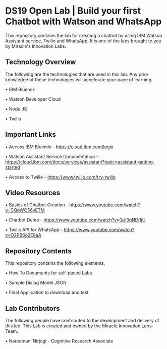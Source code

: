 # DS19 Open Lab | Build your first Chatbot with Watson and WhatsApp

This repository contains the lab for creating a chatbot by using IBM Watson Assistant service, Twilio and WhatsApp. It is one of the labs brought to you by Miracle's Innovation Labs.

## Technology Overview

The following are the technologies that are used in this lab. Any prior knowledge of these technologies will accelerate your pace of learning.

• IBM Bluemix

• Watson Developer Cloud

• Node JS

• Twilio

## Important Links

• Access IBM Bluemix - https://cloud.ibm.com/login

• Watson Assistant Service Documentation - https://cloud.ibm.com/docs/services/assistant?topic=assistant-getting-started

• Access to Twilio - https://www.twilio.com/try-twilio

## Video Resources

• Basics of Chatbot Creation - https://www.youtube.com/watch?v=CQpWO56vETM

• Chatbot Demo - https://www.youtube.com/watch?v=QJl3qNDi1jU

• Twilio API for WhatsApp - https://www.youtube.com/watch?v=O2PB6o2E8aA

## Repository Contents

This repository contains the following elements,

• How To Documents for self-paced Labs

• Sample Dialog Model JSON

• Final Application to download and test

## Lab Contributors

The following people have contributed to the development and delivery of this lab. This Lab is created and owned by the Miracle Innovation Labs Team.

• Nareemani Nirjogi - Cognitive Research Associate
